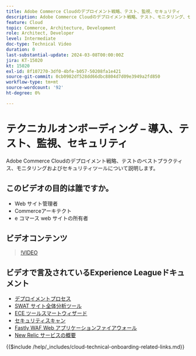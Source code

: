 ```yaml
---
title: Adobe Commerce Cloudのデプロイメント戦略、テスト、監視、セキュリティ
description: Adobe Commerce Cloudのデプロイメント戦略、テスト、モニタリング、セキュリティについて説明します。
feature: Cloud
topic: Commerce, Architecture, Development
role: Architect, Developer
level: Intermediate
doc-type: Technical Video
duration: 0
last-substantial-update: 2024-03-08T00:00:00Z
jira: KT-15020
kt: 15020
exl-id: 8f107270-3df0-4bfe-b057-50208fa1e421
source-git-commit: 0cb0982df528dd66dbc8804d7d09e3949a2fd850
workflow-type: tm+mt
source-wordcount: '92'
ht-degree: 0%

---
```


# テクニカルオンボーディング – 導入、テスト、監視、セキュリティ

Adobe Commerce Cloudのデプロイメント戦略、テストのベストプラクティス、モニタリングおよびセキュリティツールについて説明します。

## このビデオの目的は誰ですか。

- Web サイト管理者
- Commerceアーキテクト
- e コマース web サイトの所有者

## ビデオコンテンツ

>[!VIDEO](https://video.tv.adobe.com/v/3427818?learn=on)

## ビデオで言及されているExperience Leagueドキュメント

- [ デプロイメントプロセス ](https://experienceleague.adobe.com/docs/commerce-cloud-service/user-guide/develop/deploy/process.html)
- [SWAT サイト全体分析ツール ](https://experienceleague.adobe.com/docs/commerce-operations/tools/site-wide-analysis-tool/intro.html)
- [ECE ツールスマートウィザード ](https://experienceleague.adobe.com/docs/commerce-cloud-service/user-guide/develop/deploy/smart-wizards.html)
- [ セキュリティスキャン ](https://experienceleague.adobe.com/docs/commerce-admin/systems/security/security-scan.html)
- [Fastly WAF Web アプリケーションファイアウォール ](https://experienceleague.adobe.com/docs/commerce-cloud-service/user-guide/cdn/fastly-waf-service.html)
- [New Relic サービスの概要 ](https://experienceleague.adobe.com/docs/commerce-cloud-service/user-guide/monitor/new-relic/new-relic-service.html)

{{$include /help/_includes/cloud-technical-onboarding-related-links.md}}


